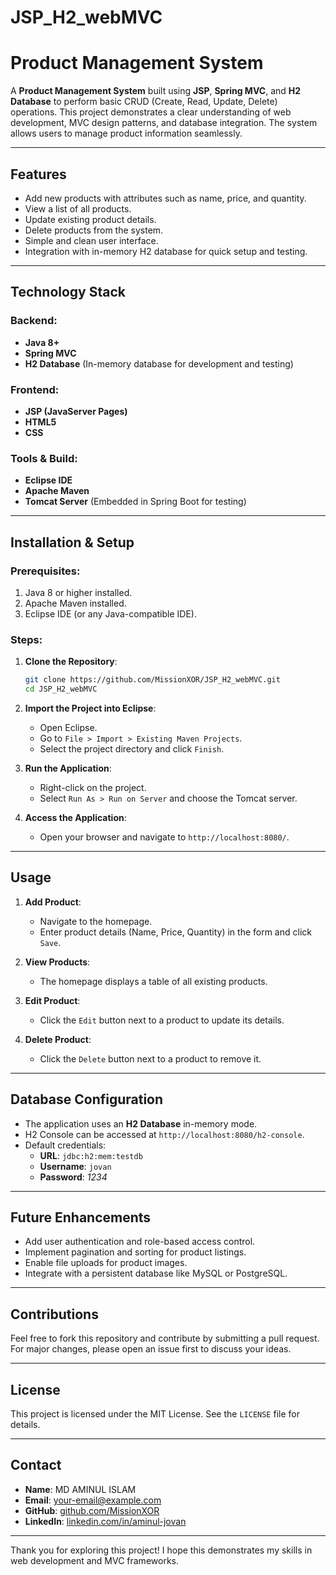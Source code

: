 # JSP_H2_webMVC
# Product Management System

A **Product Management System** built using **JSP**, **Spring MVC**, and **H2 Database** to perform basic CRUD (Create, Read, Update, Delete) operations. This project demonstrates a clear understanding of web development, MVC design patterns, and database integration. The system allows users to manage product information seamlessly.

---

## Features

- Add new products with attributes such as name, price, and quantity.
- View a list of all products.
- Update existing product details.
- Delete products from the system.
- Simple and clean user interface.
- Integration with in-memory H2 database for quick setup and testing.

---

## Technology Stack

### Backend:
- **Java 8+**
- **Spring MVC**
- **H2 Database** (In-memory database for development and testing)

### Frontend:
- **JSP (JavaServer Pages)**
- **HTML5**
- **CSS**

### Tools & Build:
- **Eclipse IDE**
- **Apache Maven**
- **Tomcat Server** (Embedded in Spring Boot for testing)

---

## Installation & Setup

### Prerequisites:
1. Java 8 or higher installed.
2. Apache Maven installed.
3. Eclipse IDE (or any Java-compatible IDE).

### Steps:

1. **Clone the Repository**:
   ```bash
   git clone https://github.com/MissionXOR/JSP_H2_webMVC.git
   cd JSP_H2_webMVC
   ```

2. **Import the Project into Eclipse**:
   - Open Eclipse.
   - Go to `File > Import > Existing Maven Projects`.
   - Select the project directory and click `Finish`.

3. **Run the Application**:
   - Right-click on the project.
   - Select `Run As > Run on Server` and choose the Tomcat server.

4. **Access the Application**:
   - Open your browser and navigate to `http://localhost:8080/`.

---

## Usage

1. **Add Product**:
   - Navigate to the homepage.
   - Enter product details (Name, Price, Quantity) in the form and click `Save`.

2. **View Products**:
   - The homepage displays a table of all existing products.

3. **Edit Product**:
   - Click the `Edit` button next to a product to update its details.

4. **Delete Product**:
   - Click the `Delete` button next to a product to remove it.

---

## Database Configuration

- The application uses an **H2 Database** in-memory mode.
- H2 Console can be accessed at `http://localhost:8080/h2-console`.
- Default credentials:
  - **URL**: `jdbc:h2:mem:testdb`
  - **Username**: `jovan`
  - **Password**: *1234*

---

## Future Enhancements

- Add user authentication and role-based access control.
- Implement pagination and sorting for product listings.
- Enable file uploads for product images.
- Integrate with a persistent database like MySQL or PostgreSQL.

---

## Contributions

Feel free to fork this repository and contribute by submitting a pull request. For major changes, please open an issue first to discuss your ideas.

---

## License

This project is licensed under the MIT License. See the `LICENSE` file for details.

---

## Contact

- **Name**: MD AMINUL ISLAM
- **Email**: your-email@example.com
- **GitHub**: [github.com/MissionXOR](https://github.com/MissionXOR)
- **LinkedIn**: [linkedin.com/in/aminul-jovan](https://www.linkedin.com/in/aminul-jovan/)

---

Thank you for exploring this project! I hope this demonstrates my skills in web development and MVC frameworks.

